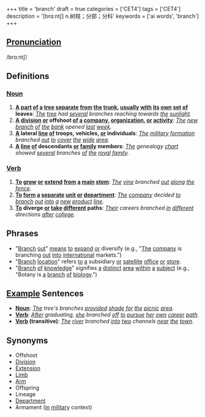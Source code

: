 +++
title = 'branch'
draft = true
categories = ['CET4']
tags = ['CET4']
description = '[brɑːnt∫] n.树枝；分部；分科'
keywords = ['ai words', 'branch']
+++

## [Pronunciation](/post/pronunciation/)
/brɑːntʃ/

## Definitions
### [Noun](/post/noun/)
1. **[A](/post/a/) [part](/post/part/) [of](/post/of/) [a](/post/a/) [tree](/post/tree/) [separate](/post/separate/) [from](/post/from/) [the](/post/the/) [trunk](/post/trunk/), [usually](/post/usually/) [with](/post/with/) [its](/post/its/) [own](/post/own/) [set](/post/set/) [of](/post/of/) leaves**: *[The](/post/the/) [tree](/post/tree/) had [several](/post/several/) branches reaching towards [the](/post/the/) [sunlight](/post/sunlight/).*
2. **[A](/post/a/) [division](/post/division/) [or](/post/or/) offshoot [of](/post/of/) [a](/post/a/) [company](/post/company/), [organization](/post/organization/), [or](/post/or/) [activity](/post/activity/)**: *[The](/post/the/) [new](/post/new/) [branch](/post/branch/) [of](/post/of/) [the](/post/the/) [bank](/post/bank/) opened [last](/post/last/) [week](/post/week/).*
3. **[A](/post/a/) lateral [line](/post/line/) [of](/post/of/) troops, vehicles, [or](/post/or/) individuals**: *[The](/post/the/) [military](/post/military/) [formation](/post/formation/) branched [out](/post/out/) [to](/post/to/) [cover](/post/cover/) [the](/post/the/) [wide](/post/wide/) [area](/post/area/).*
4. **[A](/post/a/) [line](/post/line/) [of](/post/of/) descendants [or](/post/or/) [family](/post/family/) members**: *[The](/post/the/) genealogy [chart](/post/chart/) showed [several](/post/several/) branches [of](/post/of/) [the](/post/the/) [royal](/post/royal/) [family](/post/family/).*

### [Verb](/post/verb/)
1. **[To](/post/to/) [grow](/post/grow/) [or](/post/or/) [extend](/post/extend/) [from](/post/from/) [a](/post/a/) [main](/post/main/) [stem](/post/stem/)**: *[The](/post/the/) [vine](/post/vine/) branched [out](/post/out/) [along](/post/along/) [the](/post/the/) [fence](/post/fence/).*
2. **[To](/post/to/) [form](/post/form/) [a](/post/a/) [separate](/post/separate/) [unit](/post/unit/) [or](/post/or/) [department](/post/department/)**: *[The](/post/the/) [company](/post/company/) decided [to](/post/to/) [branch](/post/branch/) [out](/post/out/) [into](/post/into/) [a](/post/a/) [new](/post/new/) [product](/post/product/) [line](/post/line/).*
3. **[To](/post/to/) diverge [or](/post/or/) [take](/post/take/) [different](/post/different/) paths**: *[Their](/post/their/) careers branched [in](/post/in/) [different](/post/different/) directions [after](/post/after/) [college](/post/college/).*

## Phrases
- "[Branch](/post/branch/) [out](/post/out/)" [means](/post/means/) [to](/post/to/) [expand](/post/expand/) [or](/post/or/) diversify (e.g., "[The](/post/the/) [company](/post/company/) is branching [out](/post/out/) [into](/post/into/) [international](/post/international/) markets.")
- "[Branch](/post/branch/) [location](/post/location/)" refers [to](/post/to/) [a](/post/a/) subsidiary [or](/post/or/) [satellite](/post/satellite/) [office](/post/office/) [or](/post/or/) [store](/post/store/).
- "[Branch](/post/branch/) [of](/post/of/) [knowledge](/post/knowledge/)" signifies [a](/post/a/) [distinct](/post/distinct/) [area](/post/area/) [within](/post/within/) [a](/post/a/) [subject](/post/subject/) (e.g., "Botany is [a](/post/a/) [branch](/post/branch/) [of](/post/of/) [biology](/post/biology/).")

## [Example](/post/example/) Sentences
- **[Noun](/post/noun/)**: *[The](/post/the/) tree's branches [provided](/post/provided/) [shade](/post/shade/) [for](/post/for/) [the](/post/the/) [picnic](/post/picnic/) [area](/post/area/).*
- **[Verb](/post/verb/)**: *[After](/post/after/) graduating, [she](/post/she/) branched [off](/post/off/) [to](/post/to/) [pursue](/post/pursue/) [her](/post/her/) [own](/post/own/) [career](/post/career/) [path](/post/path/).*
- **[Verb](/post/verb/) (transitive)**: *[The](/post/the/) [river](/post/river/) branched [into](/post/into/) [two](/post/two/) channels [near](/post/near/) [the](/post/the/) [town](/post/town/).*

## Synonyms
- Offshoot
- [Division](/post/division/)
- [Extension](/post/extension/)
- [Limb](/post/limb/)
- [Arm](/post/arm/)
- Offspring
- Lineage
- [Department](/post/department/)
- Armament ([in](/post/in/) [military](/post/military/) context)
